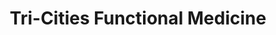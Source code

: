 ---
title: "Tri-Cities Functional Medicine"
url: /johnson-city/tri-cities-functional-medicine-s-roan-st/
shop: medical supply
---